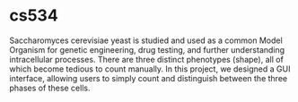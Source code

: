 # cs534
Saccharomyces cerevisiae yeast is studied and used as a common Model Organism for genetic engineering, drug testing, and further understanding intracellular processes. There are three distinct phenotypes (shape), all of which become tedious to count manually.
In this project, we designed a GUI interface, allowing users to simply count and distinguish between the three phases of these cells.
